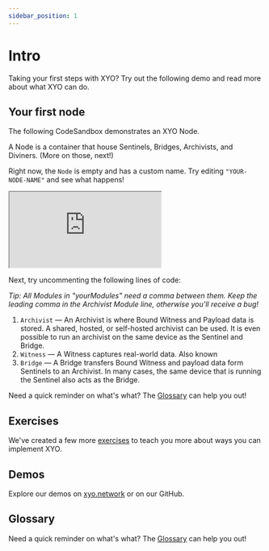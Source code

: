 ```yaml
---
sidebar_position: 1
---
```


# Intro
Taking your first steps with XYO? Try out the following demo and read more about what XYO can do.

## Your first node

The following CodeSandbox demonstrates an XYO Node.

A Node is a container that house Sentinels, Bridges, Archivists, and Diviners. (More on those, next!) 

Right now, the `Node` is empty and has a custom name. Try editing `"YOUR-NODE-NAME"` and see what happens!

<iframe src="https://codesandbox.io/embed/exercise-1-xyo-documentation-rivjgc?codemirror=1&fontsize=14&hidenavigation=1&theme=dark&hidedevtools=1"
className="code-sandbox-div"
     title="Exercise 1 XYO Documentation"
     allow="accelerometer; ambient-light-sensor; camera; encrypted-media; geolocation; gyroscope; hid; microphone; midi; payment; usb; vr; xr-spatial-tracking"
     sandbox="allow-forms allow-modals allow-popups allow-presentation allow-same-origin allow-scripts"
   ></iframe>
   
Next, try uncommenting the following lines of code:

 _Tip: All Modules in "yourModules" need a comma between them. Keep the leading comma in the Archivist Module line, otherwise you'll receive a bug!_

1. `Archivist` — An Archivist is where Bound Witness and Payload data is stored. A shared, hosted, or self-hosted archivist can be used. It is even possible to run an archivist on the same device as the Sentinel and Bridge.
2. `Witness` — A Witness captures real-world data. Also known 
3. `Bridge` — A Bridge transfers Bound Witness and payload data form Sentinels to an Archivist. In many cases, the same device that is running the Sentinel also acts as the Bridge.

<!-- A few other useful words to learn:

[TODO - Glossary Definition Variables]

1. `Sentinel` — [TODO]
2. `Witness` — [TODO]
3. `Bridge` — [TODO] -->

Need a quick reminder on what's what? The [Glossary](/glossary) can help you out!


## Exercises
We've created a few more [exercises](/getting-started/exercises) to teach you more about ways you can implement XYO.

## Demos
Explore our demos on [xyo.network](https://xyo.network/dapp) or on our GitHub.

## Glossary
Need a quick reminder on what's what? The [Glossary](/glossary) can help you out!